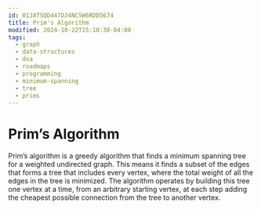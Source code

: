 ```yaml
---
id: 01JATSQD447DJ4NC5W6RDD5674
title: Prim's Algorithm
modified: 2024-10-22T15:10:38-04:00
tags:
  - graph
  - data-structures
  - dsa
  - roadmaps
  - programming
  - minimum-spanning
  - tree
  - prims
---
```

# Prim’s Algorithm

Prim’s algorithm is a greedy algorithm that finds a minimum spanning tree for a weighted undirected graph. This means it finds a subset of the edges that forms a tree that includes every vertex, where the total weight of all the edges in the tree is minimized. The algorithm operates by building this tree one vertex at a time, from an arbitrary starting vertex, at each step adding the cheapest possible connection from the tree to another vertex.